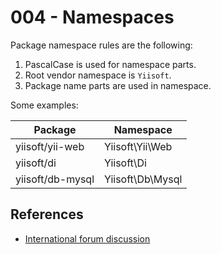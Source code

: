 # 004 - Namespaces

Package namespace rules are the following:

1. PascalCase is used for namespace parts.
2. Root vendor namespace is `Yiisoft`.
3. Package name parts are used in namespace.


Some examples:

| Package          | Namespace
|------------------|-----------------
| yiisoft/yii-web  | Yiisoft\Yii\Web
| yiisoft/di       | Yiisoft\Di
| yiisoft/db-mysql | Yiisoft\Db\Mysql

## References

- [International forum discussion](https://forum.yiiframework.com/t/use-yiisoft-as-a-root-namespace-instead-of-yii-for-yii-3-packages/125734)
